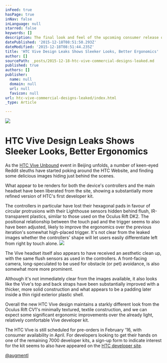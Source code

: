 ```yaml
---
inFeed: true
hasPage: true
inNav: false
inLanguage: null
starred: false
keywords: []
description: The final look and feel of the upcoming consumer release of the HTC Vive virtual reality headset have been found hiding on the HTC site.
datePublished: '2015-12-18T08:51:50.293Z'
dateModified: '2015-12-18T08:51:44.235Z'
title: 'HTC Vive Design Leaks Shows Sleeker Looks, Better Ergonomics'
author: []
sourcePath: _posts/2015-12-18-htc-vive-commercial-designs-leaked.md
published: true
authors: []
publisher:
  name: null
  domain: null
  url: null
  favicon: null
url: htc-vive-commercial-designs-leaked/index.html
_type: Article

---
```

![](https://the-grid-user-content.s3-us-west-2.amazonaws.com/338705c1-c627-4c5b-96c5-9154196efa45.jpg)

# HTC Vive Design Leaks Shows Sleeker Looks, Better Ergonomics

As the [HTC Vive Unbound][0] event in Beijing unfolds, a number of keen-eyed Reddit sleuths have started poking around the HTC Website, and finding some delicious images hiding just behind the scenes.

What appear to be renders for both the device's controllers and the main headset have been liberated from the site, showing a substantially more refined version of HTC's first developer kit. 

The controllers in particular have lost their hexagonal pads in favour of circular protrusions with their Lighthouse sensors hidden behind flush, IR-transparent plastics, similar to those used on the Oculus Rift DK2\. The  positional relationship between the touch pad and the trigger seems to also have been adjusted, likely to improve the ergonomics over the previous iteration's somewhat high-placed trigger. It's not clear from the leaked images whether the controllers' shape will let users easily differentiate left from right by touch alone.
![](https://the-grid-user-content.s3-us-west-2.amazonaws.com/d0904ae6-4ff3-4044-93a5-e9630b2eb9c6.png)

The Vive headset itself  also appears to have received an aesthetic clean up, with the same flush sensors as used in the controllers. A front-facing camera, long-speculated to be  used for obstacle (or pet) avoidance, is also somewhat more more prominent.

Although it's not immediately clear from the images available, it also looks like the Vive's top and back straps have been substantially improved with a thicker, more solid construction and what appears to be a padding later inside a thin rigid exterior plastic shell. 

Overall the new HTC Vive design maintains a starkly different look from the Oculus Rift CV1's minimally textured, textile construction, and we can expect some significant ergonomic improvements over the already light, relatively comfortable Vive developer kit.

The HTC Vive is still scheduled for pre-orders in February '16, with consumer availability in April. For developers looking to get their hands on one of the remaining 7000 developer kits, a sign-up form to indicate interest for the kit seems to also have appeared on the [HTC developer site][1].

[@augmentl][2]

[0]: http://v.csdn.hudong.com/htcvive/index.html?reload=1
[1]: https://developer.htcvive.com/devkit
[2]: http://twitter.com/Augmentl